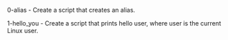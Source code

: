 0-alias - Create a script that creates an alias.

1-hello_you - Create a script that prints hello user, where user is the current Linux user.